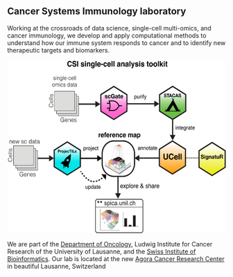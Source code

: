 ## Cancer Systems Immunology laboratory

Working at the crossroads of data science, single-cell multi-omics, and cancer immunology,
we develop and apply computational methods to understand how our immune system responds to cancer and to identify 
new therapeutic targets and biomarkers. 


<p align="center">
  <img height="400" src="https://github.com/carmonalab/.github/blob/master/profile/CSI_Toolkit.png">
</p>

We are part of the [Department of Oncology](https://www.unil.ch/dof/carmona), Ludwig Institute for Cancer Research of the University of Lausanne, and the [Swiss Institute of Bioinformatics](https://www.sib.swiss/carmona-santiago). Our lab is located at the new [Agora Cancer Research Center](https://agora-cancer.ch/) in beautiful Lausanne, Switzerland


